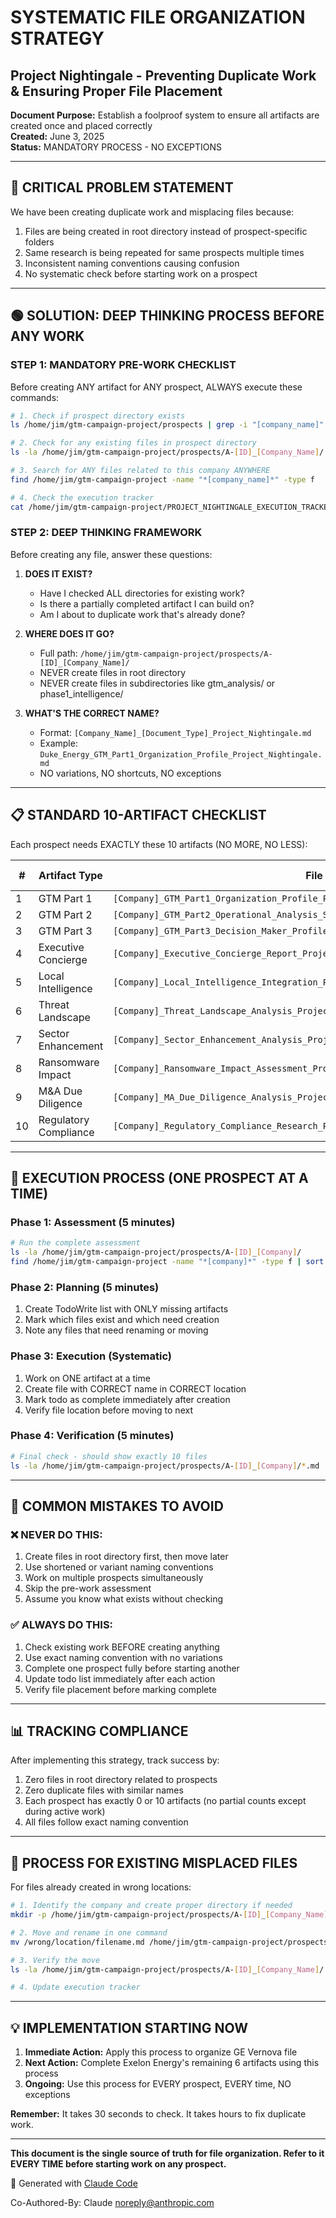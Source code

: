 # SYSTEMATIC FILE ORGANIZATION STRATEGY
## Project Nightingale - Preventing Duplicate Work & Ensuring Proper File Placement

**Document Purpose:** Establish a foolproof system to ensure all artifacts are created once and placed correctly  
**Created:** June 3, 2025  
**Status:** MANDATORY PROCESS - NO EXCEPTIONS

---

## 🔴 CRITICAL PROBLEM STATEMENT

We have been creating duplicate work and misplacing files because:
1. Files are being created in root directory instead of prospect-specific folders
2. Same research is being repeated for same prospects multiple times
3. Inconsistent naming conventions causing confusion
4. No systematic check before starting work on a prospect

---

## 🟢 SOLUTION: DEEP THINKING PROCESS BEFORE ANY WORK

### STEP 1: MANDATORY PRE-WORK CHECKLIST

Before creating ANY artifact for ANY prospect, ALWAYS execute these commands:

```bash
# 1. Check if prospect directory exists
ls /home/jim/gtm-campaign-project/prospects | grep -i "[company_name]"

# 2. Check for any existing files in prospect directory
ls -la /home/jim/gtm-campaign-project/prospects/A-[ID]_[Company_Name]/

# 3. Search for ANY files related to this company ANYWHERE
find /home/jim/gtm-campaign-project -name "*[company_name]*" -type f

# 4. Check the execution tracker
cat /home/jim/gtm-campaign-project/PROJECT_NIGHTINGALE_EXECUTION_TRACKER.md | grep -A 10 "[company_name]"
```

### STEP 2: DEEP THINKING FRAMEWORK

Before creating any file, answer these questions:

1. **DOES IT EXIST?**
   - Have I checked ALL directories for existing work?
   - Is there a partially completed artifact I can build on?
   - Am I about to duplicate work that's already done?

2. **WHERE DOES IT GO?**
   - Full path: `/home/jim/gtm-campaign-project/prospects/A-[ID]_[Company_Name]/`
   - NEVER create files in root directory
   - NEVER create files in subdirectories like gtm_analysis/ or phase1_intelligence/

3. **WHAT'S THE CORRECT NAME?**
   - Format: `[Company_Name]_[Document_Type]_Project_Nightingale.md`
   - Example: `Duke_Energy_GTM_Part1_Organization_Profile_Project_Nightingale.md`
   - NO variations, NO shortcuts, NO exceptions

---

## 📋 STANDARD 10-ARTIFACT CHECKLIST

Each prospect needs EXACTLY these 10 artifacts (NO MORE, NO LESS):

| # | Artifact Type | File Name Format | Status Check |
|---|--------------|------------------|--------------|
| 1 | GTM Part 1 | `[Company]_GTM_Part1_Organization_Profile_Project_Nightingale.md` | ⬜ |
| 2 | GTM Part 2 | `[Company]_GTM_Part2_Operational_Analysis_Strategic_Sales_Intelligence_Project_Nightingale.md` | ⬜ |
| 3 | GTM Part 3 | `[Company]_GTM_Part3_Decision_Maker_Profiles_Engagement_Strategy_Project_Nightingale.md` | ⬜ |
| 4 | Executive Concierge | `[Company]_Executive_Concierge_Report_Project_Nightingale.md` | ⬜ |
| 5 | Local Intelligence | `[Company]_Local_Intelligence_Integration_Project_Nightingale.md` | ⬜ |
| 6 | Threat Landscape | `[Company]_Threat_Landscape_Analysis_Project_Nightingale.md` | ⬜ |
| 7 | Sector Enhancement | `[Company]_Sector_Enhancement_Analysis_Project_Nightingale.md` | ⬜ |
| 8 | Ransomware Impact | `[Company]_Ransomware_Impact_Assessment_Project_Nightingale.md` | ⬜ |
| 9 | M&A Due Diligence | `[Company]_MA_Due_Diligence_Analysis_Project_Nightingale.md` | ⬜ |
| 10 | Regulatory Compliance | `[Company]_Regulatory_Compliance_Research_Project_Nightingale.md` | ⬜ |

---

## 🚀 EXECUTION PROCESS (ONE PROSPECT AT A TIME)

### Phase 1: Assessment (5 minutes)
```bash
# Run the complete assessment
ls -la /home/jim/gtm-campaign-project/prospects/A-[ID]_[Company]/
find /home/jim/gtm-campaign-project -name "*[company]*" -type f | sort
```

### Phase 2: Planning (5 minutes)
1. Create TodoWrite list with ONLY missing artifacts
2. Mark which files exist and which need creation
3. Note any files that need renaming or moving

### Phase 3: Execution (Systematic)
1. Work on ONE artifact at a time
2. Create file with CORRECT name in CORRECT location
3. Mark todo as complete immediately after creation
4. Verify file location before moving to next

### Phase 4: Verification (5 minutes)
```bash
# Final check - should show exactly 10 files
ls -la /home/jim/gtm-campaign-project/prospects/A-[ID]_[Company]/*.md | wc -l
```

---

## 🛑 COMMON MISTAKES TO AVOID

### ❌ NEVER DO THIS:
1. Create files in root directory first, then move later
2. Use shortened or variant naming conventions
3. Work on multiple prospects simultaneously
4. Skip the pre-work assessment
5. Assume you know what exists without checking

### ✅ ALWAYS DO THIS:
1. Check existing work BEFORE creating anything
2. Use exact naming convention with no variations
3. Complete one prospect fully before starting another
4. Update todo list immediately after each action
5. Verify file placement before marking complete

---

## 📊 TRACKING COMPLIANCE

After implementing this strategy, track success by:
1. Zero files in root directory related to prospects
2. Zero duplicate files with similar names
3. Each prospect has exactly 0 or 10 artifacts (no partial counts except during active work)
4. All files follow exact naming convention

---

## 🔄 PROCESS FOR EXISTING MISPLACED FILES

For files already created in wrong locations:

```bash
# 1. Identify the company and create proper directory if needed
mkdir -p /home/jim/gtm-campaign-project/prospects/A-[ID]_[Company_Name]

# 2. Move and rename in one command
mv /wrong/location/filename.md /home/jim/gtm-campaign-project/prospects/A-[ID]_[Company_Name]/[Company]_[Type]_Project_Nightingale.md

# 3. Verify the move
ls -la /home/jim/gtm-campaign-project/prospects/A-[ID]_[Company_Name]/

# 4. Update execution tracker
```

---

## 💡 IMPLEMENTATION STARTING NOW

1. **Immediate Action:** Apply this process to organize GE Vernova file
2. **Next Action:** Complete Exelon Energy's remaining 6 artifacts using this process
3. **Ongoing:** Use this process for EVERY prospect, EVERY time, NO exceptions

**Remember:** It takes 30 seconds to check. It takes hours to fix duplicate work.

---

**This document is the single source of truth for file organization. Refer to it EVERY TIME before starting work on any prospect.**

🤖 Generated with [Claude Code](https://claude.ai/code)

Co-Authored-By: Claude <noreply@anthropic.com>